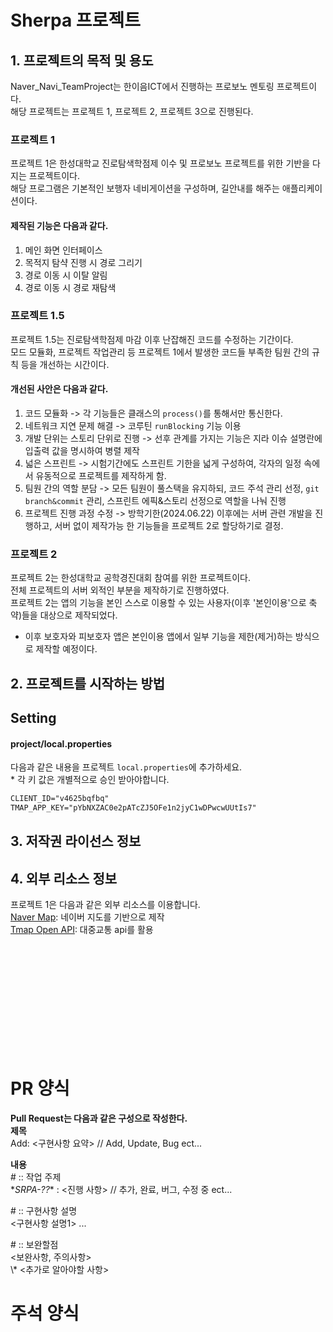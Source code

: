 # Sherpa 프로젝트  
  
## 1. 프로젝트의 목적 및 용도  
Naver_Navi_TeamProject는 한이음ICT에서 진행하는 프로보노 멘토링 프로젝트이다.    
해당 프로젝트는 프로젝트 1, 프로젝트 2, 프로젝트 3으로 진행된다.    
  
  
### 프로젝트 1
프로젝트 1은 한성대학교 진로탐색학점제 이수 및 프로보노 프로젝트를 위한 기반을 다지는 프로젝트이다.    
해당 프로그램은 기본적인 보행자 네비게이션을 구성하며, 길안내를 해주는 애플리케이션이다.    

#### 제작된 기능은 다음과 같다.
1. 메인 화면 인터페이스  
2. 목적지 탐샥 진행 시 경로 그리기  
3. 경로 이동 시 이탈 알림  
4. 경로 이동 시 경로 재탐색  

### 프로젝트 1.5
프로젝트 1.5는 진로탐색학점제 마감 이후 난잡해진 코드를 수정하는 기간이다.  
모드 모듈화, 프로젝트 작업관리 등 프로젝트 1에서 발생한 코드들 부족한 팀원 간의 규칙 등을 개선하는 시간이다.  

#### 개선된 사안은 다음과 같다.
1. 코드 모듈화 -> 각 기능들은 클래스의 `process()`를 통해서만 통신한다.  
2. 네트워크 지연 문제 해결 -> 코루틴 `runBlocking` 기능 이용  
3. 개발 단위는 스토리 단위로 진행 -> 선후 관계를 가지는 기능은 지라 이슈 설명란에 입출력 값을 명시하여 병렬 제작  
4. 넓은 스프린트 -> 시험기간에도 스프린트 기한을 넓게 구성하여, 각자의 일정 속에서 유동적으로 프로젝트를 제작하게 함.  
5. 팀원 간의 역할 분담 -> 모든 팀원이 풀스택을 유지하되, 코드 주석 관리 선정, `git branch&commit` 관리, 스프린트 에픽&스토리 선정으로 역할을 나눠 진행  
6. 프로젝트 진행 과정 수정 -> 방학기한(2024.06.22) 이후에는 서버 관련 개발을 진행하고, 서버 없이 제작가능 한 기능들을 프로젝트 2로 할당하기로 결정.  

### 프로젝트 2  
프로젝트 2는 한성대학교 공학경진대회 참여를 위한 프로젝트이다.  
전체 프로젝트의 서버 외적인 부분을 제작하기로 진행하였다.  
프로젝트 2는 앱의 기능을 본인 스스로 이용할 수 있는 사용자(이후 '본인이용'으로 축약)들을 대상으로 제작되었다.  
  - 이후 보호자와 피보호자 앱은 본인이용 앱에서 일부 기능을 제한(제거)하는 방식으로 제작할 예정이다.  

    
## 2. 프로젝트를 시작하는 방법
## Setting
#### project/local.properties
다음과 같은 내용을 프로젝트 `local.properties`에 추가하세요.  
  \* 각 키 값은 개별적으로 승인 받아야합니다.  
```html
CLIENT_ID="v4625bqfbq"
TMAP_APP_KEY="pYbNXZAC0e2pATcZJ5OFe1n2jyC1wDPwcwUUtIs7"
```

## 3. 저작권 라이선스 정보  
  
  
## 4. 외부 리소스 정보
프로젝트 1은 다음과 같은 외부 리소스를 이용합니다.  
  [Naver Map](https://navermaps.github.io/android-map-sdk/guide-ko/): 네이버 지도를 기반으로 제작  
  [Tmap Open API](https://skopenapi.readme.io/reference/%EC%86%8C%EA%B0%9C): 대중교통 api를 활용  

<br/><br/><br/><br/><br/><br/><br/><br/><br/><br/>
# PR 양식  
__Pull Request는 다음과 같은 구성으로 작성한다.__    
__제목__    
Add: <구현사항 요약> // Add, Update, Bug ect...

__내용__  
\# :: 작업 주제  
\**SRPA-??**  : <진행 사항> // 추가, 완료, 버그, 수정 중 ect...   


\# :: 구현사항 설명      
<구현사항 설명1> ...  

\# :: 보완할점     
<보완사항, 주의사항>      
  \\* <추가로 알아야할 사항>    


# 주석 양식

